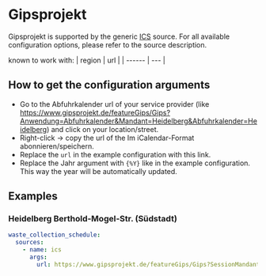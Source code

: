 # Gipsprojekt

Gipsprojekt is supported by the generic [ICS](/doc/source/ics.md) source. For all available configuration options, please refer to the source description.

known to work with: 
| region | url |
| ------ | --- |


## How to get the configuration arguments

- Go to the Abfuhrkalender url of your service provider (like <https://www.gipsprojekt.de/featureGips/Gips?Anwendung=Abfuhrkalender&Mandant=Heidelberg&Abfuhrkalender=Heidelberg>) and click on your location/street.  
- Right-click -> copy the url of the Im iCalendar-Format abonnieren/speichern.
- Replace the `url` in the example configuration with this link.
- Replace the Jahr argument with `{%Y}` like in the example configuration. This way the year will be automatically updated.

## Examples

### Heidelberg Berthold-Mogel-Str. (Südstadt)

```yaml
waste_collection_schedule:
  sources:
    - name: ics
      args:
        url: https://www.gipsprojekt.de/featureGips/Gips?SessionMandant=Heidelberg&Anwendung=ABFUHRKALENDER&Methode=TermineAnzeigenICS&Mandant=Heidelberg&Abfuhrkalender=Heidelberg&Bezirk_ID=36336&Jahr={%Y}&Suchkriterium1=
```
